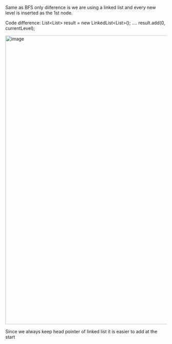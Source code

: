 Same as BFS only diiference is we are using a linked list and every new level is inserted as the 1st node.

Code difference:
List<List<Integer>> result = new LinkedList<List<Integer>>();
....
result.add(0, currentLevel);


<img width="900" alt="image" src="https://github.com/gregbg218/DSA/assets/72642906/d8cee446-fbc8-42ba-b9e7-9fe5a14c000f">


Since we always keep head pointer of linked list it is easier to add at the start

